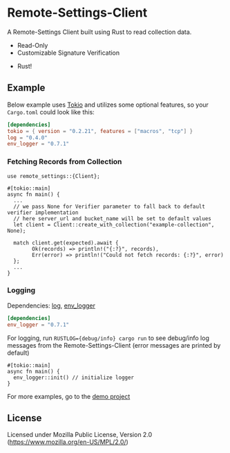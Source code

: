 # Remote-Settings-Client

A Remote-Settings Client built using Rust to read collection data.

- Read-Only
- Customizable Signature Verification
<!-- - Cross-Platform
- Robust -->
- Rust!

## Example

Below example uses [Tokio](https://tokio.rs) and utilizes some optional features, so your `Cargo.toml` could look like this:

```toml
[dependencies]
tokio = { version = "0.2.21", features = ["macros", "tcp"] }
log = "0.4.0"
env_logger = "0.7.1"
```

### Fetching Records from Collection
```rust,no_run
use remote_settings::{Client};

#[tokio::main]
async fn main() {
  ...  
  // we pass None for Verifier parameter to fall back to default verifier implementation
  // here server_url and bucket_name will be set to default values
  let client = Client::create_with_collection("example-collection", None);
  
  match client.get(expected).await {
        Ok(records) => println!("{:?}", records),
        Err(error) => println!("Could not fetch records: {:?}", error)
  };
  ...
}
```

### Logging

Dependencies: [log](https://docs.rs/log), [env_logger](https://docs.rs/env_logger)

```toml
[dependencies]
env_logger = "0.7.1"
```

For logging, run `RUSTLOG={debug/info} cargo run` to see debug/info log messages from the Remote-Settings-Client (error messages are printed by default)

```rust,no_run
#[tokio::main]
async fn main() {
  env_logger::init() // initialize logger
}
```

For more examples, go to the [demo project](rs-client-demo)

## License

Licensed under Mozilla Public License, Version 2.0 (https://www.mozilla.org/en-US/MPL/2.0/)
